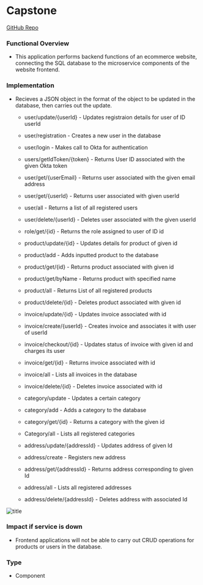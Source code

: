 # Capstone
[GitHub Repo](https://github.com/d-sedano/capstone-project-group-3)
### Functional Overview
- This application performs backend functions of an ecommerce website, connecting the SQL database to the microservice components of the website frontend.
### Implementation
- Recieves a JSON object in the format of the object to be updated in the database, then carries out the update. 

  - user/update/{userId} - Updates registraion details for user of ID userId
  - user/registration - Creates a new user in the database
  - user/login - Makes call to Okta for authentication
  - users/getIdToken/{token} - Returns User ID associated with the given Okta token
  - user/get/{userEmail} - Returns user associated with the given email address
  - user/get/{userId} - Returns user associated with given userId
  - user/all - Returns a list of all registered users
  - user/delete/{userId} - Deletes user associated with the given userId

  - role/get/{id} - Returns the role assigned to user of ID id

  - product/update/{id} - Updates details for product of given id
  - product/add - Adds inputted product to the database
  - product/get/{id} - Returns product associated with given id
  - product/get/byName - Returns product with specified name
  - product/all - Returns List of all registered products
  - product/delete/{id} - Deletes product associated with given id

  - invoice/update/{id} - Updates invoice associated with id
  - invoice/create/{userId} - Creates invoice and associates it with user of userId
  - invoice/checkout/{id} - Updates status of invoice with given id and charges its user
  - invoice/get/{id} - Returns invoice associated with id
  - invoice/all - Lists all invoices in the database
  - invoice/delete/{id} - Deletes invoice associated with id

  - category/update - Updates a certain category
  - category/add - Adds a category to the database
  - category/get/{id} - Returns a category with the given id
  - Category/all - Lists all registered categories

  - address/update/{addressId} - Updates address of given Id
  - address/create - Registers new address
  - address/get/{addressId} - Returns address corresponding to given Id
  - address/all - Lists all registered addresses
  - address/delete/{addressId} - Deletes address with associated Id
 
![title](flow.png) 

### Impact if service is down
- Frontend applications will not be able to carry out CRUD operations for products or users in the database. 
### Type
- Component

